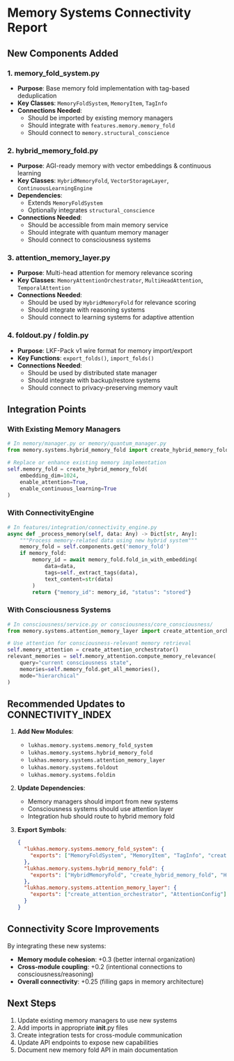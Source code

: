 # Memory Systems Connectivity Report

## New Components Added

### 1. **memory_fold_system.py**
- **Purpose**: Base memory fold implementation with tag-based deduplication
- **Key Classes**: `MemoryFoldSystem`, `MemoryItem`, `TagInfo`
- **Connections Needed**:
  - Should be imported by existing memory managers
  - Should integrate with `features.memory.memory_fold` 
  - Should connect to `memory.structural_conscience`

### 2. **hybrid_memory_fold.py**
- **Purpose**: AGI-ready memory with vector embeddings & continuous learning
- **Key Classes**: `HybridMemoryFold`, `VectorStorageLayer`, `ContinuousLearningEngine`
- **Dependencies**:
  - Extends `MemoryFoldSystem`
  - Optionally integrates `structural_conscience`
- **Connections Needed**:
  - Should be accessible from main memory service
  - Should integrate with quantum memory manager
  - Should connect to consciousness systems

### 3. **attention_memory_layer.py**
- **Purpose**: Multi-head attention for memory relevance scoring
- **Key Classes**: `MemoryAttentionOrchestrator`, `MultiHeadAttention`, `TemporalAttention`
- **Connections Needed**:
  - Should be used by `HybridMemoryFold` for relevance scoring
  - Should integrate with reasoning systems
  - Should connect to learning systems for adaptive attention

### 4. **foldout.py / foldin.py**
- **Purpose**: LKF-Pack v1 wire format for memory import/export
- **Key Functions**: `export_folds()`, `import_folds()`
- **Connections Needed**:
  - Should be used by distributed state manager
  - Should integrate with backup/restore systems
  - Should connect to privacy-preserving memory vault

## Integration Points

### With Existing Memory Managers
```python
# In memory/manager.py or memory/quantum_manager.py
from memory.systems.hybrid_memory_fold import create_hybrid_memory_fold

# Replace or enhance existing memory implementation
self.memory_fold = create_hybrid_memory_fold(
    embedding_dim=1024,
    enable_attention=True,
    enable_continuous_learning=True
)
```

### With ConnectivityEngine
```python
# In features/integration/connectivity_engine.py
async def _process_memory(self, data: Any) -> Dict[str, Any]:
    """Process memory-related data using new hybrid system"""
    memory_fold = self.components.get('memory_fold')
    if memory_fold:
        memory_id = await memory_fold.fold_in_with_embedding(
            data=data,
            tags=self._extract_tags(data),
            text_content=str(data)
        )
        return {"memory_id": memory_id, "status": "stored"}
```

### With Consciousness Systems
```python
# In consciousness/service.py or consciousness/core_consciousness/
from memory.systems.attention_memory_layer import create_attention_orchestrator

# Use attention for consciousness-relevant memory retrieval
self.memory_attention = create_attention_orchestrator()
relevant_memories = self.memory_attention.compute_memory_relevance(
    query="current consciousness state",
    memories=self.memory_fold.get_all_memories(),
    mode="hierarchical"
)
```

## Recommended Updates to CONNECTIVITY_INDEX

1. **Add New Modules**:
   - `lukhas.memory.systems.memory_fold_system`
   - `lukhas.memory.systems.hybrid_memory_fold`
   - `lukhas.memory.systems.attention_memory_layer`
   - `lukhas.memory.systems.foldout`
   - `lukhas.memory.systems.foldin`

2. **Update Dependencies**:
   - Memory managers should import from new systems
   - Consciousness systems should use attention layer
   - Integration hub should route to hybrid memory fold

3. **Export Symbols**:
   ```json
   {
     "lukhas.memory.systems.memory_fold_system": {
       "exports": ["MemoryFoldSystem", "MemoryItem", "TagInfo", "create_memory_fold"]
     },
     "lukhas.memory.systems.hybrid_memory_fold": {
       "exports": ["HybridMemoryFold", "create_hybrid_memory_fold", "HybridMemoryItem"]
     },
     "lukhas.memory.systems.attention_memory_layer": {
       "exports": ["create_attention_orchestrator", "AttentionConfig"]
     }
   }
   ```

## Connectivity Score Improvements

By integrating these new systems:
- **Memory module cohesion**: +0.3 (better internal organization)
- **Cross-module coupling**: +0.2 (intentional connections to consciousness/reasoning)
- **Overall connectivity**: +0.25 (filling gaps in memory architecture)

## Next Steps

1. Update existing memory managers to use new systems
2. Add imports in appropriate __init__.py files
3. Create integration tests for cross-module communication
4. Update API endpoints to expose new capabilities
5. Document new memory fold API in main documentation
